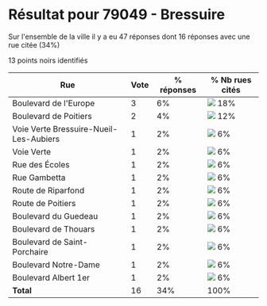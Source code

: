 # Résultat pour 79049 - Bressuire

Sur l'ensemble de la ville il y a eu 47 réponses dont 16 réponses avec une rue citée (34%)

13 points noirs identifiés

| Rue | Vote | % réponses | % Nb rues cités|
|-----|------|------------|----------------|
| Boulevard de l'Europe | 3 | 6% | <img src="../../img/bar_18.gif" />&nbsp;18%|
| Boulevard de Poitiers | 2 | 4% | <img src="../../img/bar_12.gif" />&nbsp;12%|
| Voie Verte Bressuire-Nueil-Les-Aubiers | 1 | 2% | <img src="../../img/bar_6.gif" />&nbsp;6%|
| Voie Verte | 1 | 2% | <img src="../../img/bar_6.gif" />&nbsp;6%|
| Rue des Écoles | 1 | 2% | <img src="../../img/bar_6.gif" />&nbsp;6%|
| Rue Gambetta | 1 | 2% | <img src="../../img/bar_6.gif" />&nbsp;6%|
| Route de Riparfond | 1 | 2% | <img src="../../img/bar_6.gif" />&nbsp;6%|
| Route de Poitiers | 1 | 2% | <img src="../../img/bar_6.gif" />&nbsp;6%|
| Boulevard du Guedeau | 1 | 2% | <img src="../../img/bar_6.gif" />&nbsp;6%|
| Boulevard de Thouars | 1 | 2% | <img src="../../img/bar_6.gif" />&nbsp;6%|
| Boulevard de Saint-Porchaire | 1 | 2% | <img src="../../img/bar_6.gif" />&nbsp;6%|
| Boulevard Notre-Dame | 1 | 2% | <img src="../../img/bar_6.gif" />&nbsp;6%|
| Boulevard Albert 1er | 1 | 2% | <img src="../../img/bar_6.gif" />&nbsp;6%|
| **Total** | 16 | 34% | 100%|
